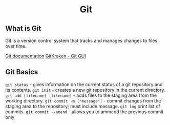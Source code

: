 <h1 style="text-align: center">Git</h1>

## What is Git
Git is a version control system that tracks and manages changes to files over time. 

[Git documentation](https://git-scm.com/)
[GitKraken - Git GUI](https://www.gitkraken.com/)

## Git Basics

```git status``` - gives information on the current status of a git repository and its contents. 
```git init``` - creates a new git repository in the current directory.
```git add [filename] [filename]``` -   adds files to the staging area from the working directory.
```git commit -m ["message"]``` - commit changes from the staging area to the repository; must include message. 
```git log``` print list of commits.
```git commit --amend``` - allows you to ammend the previous commit only
